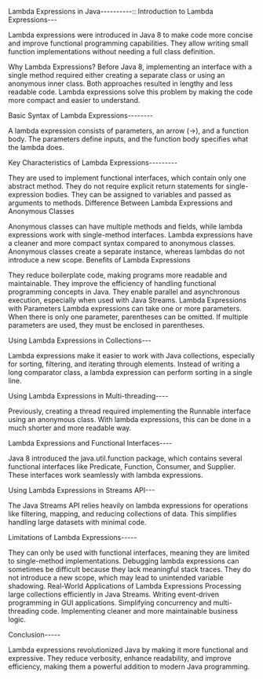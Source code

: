 Lambda Expressions in Java----------::
Introduction to Lambda Expressions---

Lambda expressions were introduced in Java 8 to make code more concise and improve functional programming capabilities. They allow writing small function implementations without needing a full class definition.

Why Lambda Expressions?
Before Java 8, implementing an interface with a single method required either creating a separate class or using an anonymous inner class. Both approaches resulted in lengthy and less readable code. Lambda expressions solve this problem by making the code more compact and easier to understand.

Basic Syntax of Lambda Expressions--------

A lambda expression consists of parameters, an arrow (->), and a function body. The parameters define inputs, and the function body specifies what the lambda does.

Key Characteristics of Lambda Expressions---------


They are used to implement functional interfaces, which contain only one abstract method.
They do not require explicit return statements for single-expression bodies.
They can be assigned to variables and passed as arguments to methods.
Difference Between Lambda Expressions and Anonymous Classes

Anonymous classes can have multiple methods and fields, while lambda expressions work with single-method interfaces.
Lambda expressions have a cleaner and more compact syntax compared to anonymous classes.
Anonymous classes create a separate instance, whereas lambdas do not introduce a new scope.
Benefits of Lambda Expressions

They reduce boilerplate code, making programs more readable and maintainable.
They improve the efficiency of handling functional programming concepts in Java.
They enable parallel and asynchronous execution, especially when used with Java Streams.
Lambda Expressions with Parameters
Lambda expressions can take one or more parameters. When there is only one parameter, parentheses can be omitted. If multiple parameters are used, they must be enclosed in parentheses.

Using Lambda Expressions in Collections---

Lambda expressions make it easier to work with Java collections, especially for sorting, filtering, and iterating through elements. Instead of writing a long comparator class, a lambda expression can perform sorting in a single line.

Using Lambda Expressions in Multi-threading----

Previously, creating a thread required implementing the Runnable interface using an anonymous class. With lambda expressions, this can be done in a much shorter and more readable way.

Lambda Expressions and Functional Interfaces----

Java 8 introduced the java.util.function package, which contains several functional interfaces like Predicate, Function, Consumer, and Supplier. These interfaces work seamlessly with lambda expressions.

Using Lambda Expressions in Streams API---

The Java Streams API relies heavily on lambda expressions for operations like filtering, mapping, and reducing collections of data. This simplifies handling large datasets with minimal code.

Limitations of Lambda Expressions-----

They can only be used with functional interfaces, meaning they are limited to single-method implementations.
Debugging lambda expressions can sometimes be difficult because they lack meaningful stack traces.
They do not introduce a new scope, which may lead to unintended variable shadowing.
Real-World Applications of Lambda Expressions
Processing large collections efficiently in Java Streams.
Writing event-driven programming in GUI applications.
Simplifying concurrency and multi-threading code.
Implementing cleaner and more maintainable business logic.


Conclusion-----


Lambda expressions revolutionized Java by making it more functional and expressive. They reduce verbosity, enhance readability, and improve efficiency, making them a powerful addition to modern Java programming.

